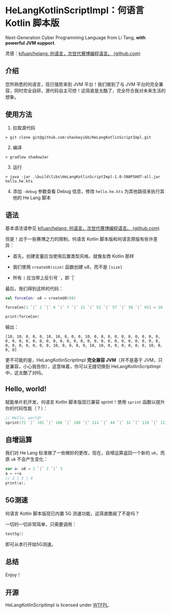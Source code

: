 # HeLangKotlinScriptImpl：何语言 Kotlin 脚本版

Next-Generation Cyber Programming Language from Li Tang, **with powerful JVM support**.

灵感：[kifuan/helang: 何语言，次世代赛博编程语言。 (github.com)](https://github.com/kifuan/helang)

## 介绍

您所熟悉的何语言，现已强势来到 JVM 平台！我们做到了与 JVM 平台的完全兼容，同时完全自研，源代码自主可控！这简直是太酷了，完全符合我对未来生活的想象。

## 使用方法

1. 拉取源代码

```shell
> git clone git@github.com:shaokeyibb/HeLangKotlinScriptImpl.git
```

2. 编译

```shell
> gradlew shadowJar
```

3. 运行

```shell
> java -jar .\build\libs\HeLangKotlinScriptImpl-1.0-SNAPSHOT-all.jar hello.he.kts
```

4. 添加 `-debug` 参数查看 Debug 信息，修改 `hello.he.kts` 为其他路径来执行其他的 He Lang 脚本

## 语法

基本语法请参见 [kifuan/helang: 何语言，次世代赛博编程语言。 (github.com)](https://github.com/kifuan/helang)

但是！出于一些赛博之力的限制，何语言 Kotlin 脚本版和何语言原版有些许差异：

- 首先，创建变量应当使用后置类型风格，就像友商 Kotlin 那样

- 我们使用 `createU8(size)` 函数创建 u8，而不是 `[size]`
- 所有 `|` 应当带上反引号 \`，即 \`|\`

最后，我们得到这样的代码：

```kotlin
val forceCon: u8 = createU8(68)

forceCon[1 `|` 2 `|` 6 `|` 7 `|` 11 `|` 52 `|` 57 `|` 58 `|` 65] = 10

print(forceCon)
```

输出：

```
[10, 10, 0, 0, 0, 10, 10, 0, 0, 0, 10, 0, 0, 0, 0, 0, 0, 0, 0, 0, 0, 0, 0, 0, 0, 0, 0, 0, 0, 0, 0, 0, 0, 0, 0, 0, 0, 0, 0, 0, 0, 0, 0, 0, 0, 0, 0, 0, 0, 0, 0, 10, 0, 0, 0, 0, 10, 10, 0, 0, 0, 0, 0, 0, 10, 0, 0, 0]
```

更不可能的是，HeLangKotlinScriptImpl **完全兼容 JVM**（并不是基于 JVM，只是兼容，小心我告你），这意味着，你可以无缝切换到 HeLangKotlinScriptImpl 中，这太酷了对吗。

## Hello, world!

赋能单片机开发，何语言 Kotlin 脚本版现已兼容 sprint！使用 `sprint` 函数以提升你的代码性能（？）：

```kotlin
// Hello, world!
sprint(72 `|` 101 `|` 108 `|` 108 `|` 111 `|` 44 `|` 32 `|` 119 `|` 111 `|` 114 `|` 108 `|` 100 `|` 33)
```

## 自增运算

我们对 He Lang 标准做了一些微妙的更改，现在，自增运算返回一个新的 `u8`，而原 `u8` 不会产生变化：

```kotlin
var a: u8 = 1 `|` 2 `|` 3
a = ++a
// 2 | 3 | 4
print(a);
```

## 5G测速

何语言 Kotlin 脚本版现已内置 5G 测速功能，这简直酷毙了不是吗？

一切的一切非常简单，只需要调用：

```kotlin
test5g()
```

即可从本行开始5G测速。

## 总结

Enjoy！

## 开源

HeLangKotlinScriptImpl is licensed under [WTFPL](LICENSE).